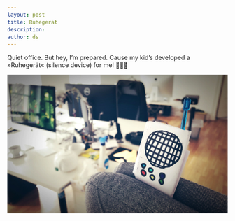 ```yaml
---
layout: post
title: Ruhegerät
description:
author: ds
---
```


Quiet office. But hey, I’m prepared. Cause my kid’s developed a »Ruhegerät« (silence device) for me! 👱🏻‍♀️

![Bild vom Ruhegerät](/content/images/2019/02/ruhegeraet.jpg)
